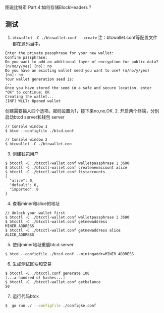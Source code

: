 图说比特币 Part 4:如何存储BlockHeaders？
## 测试

1. `btcwallet -C ./btcwallet.conf --create`
注：btcwallet.conf等配置文件都在源码当中。
```
Enter the private passphrase for your new wallet:
Confirm passphrase:
Do you want to add an additional layer of encryption for public data? (n/no/y/yes) [no]: no
Do you have an existing wallet seed you want to use? (n/no/y/yes) [no]: no
Your wallet generation seed is:
...
Once you have stored the seed in a safe and secure location, enter "OK" to continue: OK
Creating the wallet...
[INF] WLLT: Opened wallet
```
创建需要输入四个选项。密码设置为1，接下来no,no,OK.
2. 开启两个终端，分别启动btcd server和钱包 server
```
// Console window 1
$ btcd --configfile ./btcd.conf

// Console window 2
$ btcwallet -C ./btcwallet.con
```

3. 创建钱包用户
```
$ btcctl -C ./btcctl-wallet.conf walletpassphrase 1 3600
$ btcctl -C ./btcctl-wallet.conf createnewaccount alice
$ btcctl -C ./btcctl-wallet.conf listaccounts
{
  "alice": 0,
  "default": 0,
  "imported": 0
}
```

4. 查看miner和alice的地址
```
// Unlock your wallet first
$ btcctl -C ./btcctl-wallet.conf walletpassphrase 1 3600
$ btcctl -C ./btcctl-wallet.conf getnewaddress
MINER_ADDRESS
$ btcctl -C ./btcctl-wallet.conf getnewaddress alice
ALICE_ADDRESS
```
5. 使用miner地址重启btcd server
```
$ btcd --configfile ./btcd.conf --miningaddr=MINER_ADDRESS
```

6. 生成测试区块和交易
```
$ btcctl -C ./btcctl.conf generate 100
[...a hundred of hashes...]
$ btcctl -C ./btcctl-wallet.conf getbalance
50
```

7. 运行代码btck
``` sh
$  go run ./ --configfile ./configke.conf

```